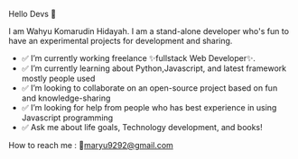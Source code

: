 Hello Devs 👋

I am Wahyu Komarudin Hidayah.
I am a stand-alone developer who's fun to have an experimental projects for development and sharing.

- ✅ I’m currently working freelance ✨fullstack Web Developer✨.
- ✅ I’m currently learning about Python,Javascript, and latest framework mostly people used
- ✅ I’m looking to collaborate on an open-source project based on fun and knowledge-sharing
- ✅ I’m looking for help from people who has best experience in using Javascript programming
- ✅ Ask me about life goals, Technology development, and books!

How to reach me : 📌maryu9292@gmail.com
<!---
wahyukmr/wahyukmr is a ✨ special ✨ repository because its `README.md` (this file) appears on your GitHub profile.
You can click the Preview link to take a look at your changes.
--->
